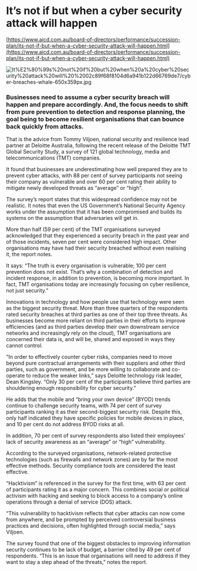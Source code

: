 # It’s not if but when a cyber security attack will happen

[https://www.aicd.com.au/board-of-directors/performance/succession-plan/its-not-if-but-when-a-cyber-security-attack-will-happen.html](https://www.aicd.com.au/board-of-directors/performance/succession-plan/its-not-if-but-when-a-cyber-security-attack-will-happen.html)

![It%E2%80%99s%20not%20if%20but%20when%20a%20cyber%20security%20attack%20will%20%2002c89f68f8104d6a941b122d66769de7/cyber-breaches-whale-650x359px.jpg](It%E2%80%99s%20not%20if%20but%20when%20a%20cyber%20security%20attack%20will%20%2002c89f68f8104d6a941b122d66769de7/cyber-breaches-whale-650x359px.jpg)

### Businesses need to assume a cyber security breach will happen and prepare accordingly. And, the focus needs to shift from pure prevention to detection and response planning, the goal being to become resilient organisations that can bounce back quickly from attacks.

That is the advice from Tommy Viljoen, national security and resilience lead partner at Deloitte Australia, following the recent release of the Deloitte TMT Global Security Study, a survey of 121 global technology, media and telecommunications (TMT) companies.

It found that businesses are underestimating how well prepared they are to prevent cyber attacks, with 88 per cent of survey participants not seeing their company as vulnerable and over 60 per cent rating their ability to mitigate newly developed threats as “average” or “high”.

The survey’s report states that this widespread confidence may not be realistic. It notes that even the US Government’s National Security Agency works under the assumption that it has been compromised and builds its systems on the assumption that adversaries will get in.

More than half (59 per cent) of the TMT organisations surveyed acknowledged that they experienced a security breach in the past year and of those incidents, seven per cent were considered high impact. Other organisations may have had their security breached without even realising it, the report notes.

It says: “The truth is every organisation is vulnerable; 100 per cent prevention does not exist. That’s why a combination of detection and incident response, in addition to prevention, is becoming more important. In fact, TMT organisations today are increasingly focusing on cyber resilience, not just security.”

Innovations in technology and how people use that technology were seen as the biggest security threat. More than three quarters of the respondents rated security breaches at third parties as one of their top three threats. As businesses become more reliant on third parties in their efforts to improve efficiencies (and as third parties develop their own downstream service networks and increasingly rely on the cloud), TMT organisations are concerned their data is, and will be, shared and exposed in ways they cannot control.

“In order to effectively counter cyber risks, companies need to move beyond pure contractual arrangements with their suppliers and other third parties, such as government, and be more willing to collaborate and co-operate to reduce the weaker links,” says Deloitte technology risk leader, Dean Kingsley. “Only 30 per cent of the participants believe third parties are shouldering enough responsibility for cyber security.”

He adds that the mobile and “bring your own device” (BYOD) trends continue to challenge security teams, with 74 per cent of survey participants ranking it as their second-biggest security risk. Despite this, only half indicated they have specific policies for mobile devices in place, and 10 per cent do not address BYOD risks at all.

In addition, 70 per cent of survey respondents also listed their employees’ lack of security awareness as an “average” or “high” vulnerability.

According to the surveyed organisations, network-related protective technologies (such as firewalls and network zones) are by far the most effective methods. Security compliance tools are considered the least effective.

“Hacktivism” is referenced in the survey for the first time, with 63 per cent of participants rating it as a major concern. This combines social or political activism with hacking and seeking to block access to a company’s online operations through a denial of service (DOS) attack.

“This vulnerability to hacktivism reflects that cyber attacks can now come from anywhere, and be prompted by perceived controversial business practices and decisions, often highlighted through social media,” says Viljoen.

The survey found that one of the biggest obstacles to improving information security continues to be lack of budget, a barrier cited by 49 per cent of respondents. “This is an issue that organisations will need to address if they want to stay a step ahead of the threats,” notes the report.